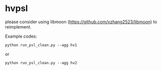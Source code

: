 # hvpsl
please consider using libmoon (https://github.com/xzhang2523/libmoon) to reimplement.

Example codes:

`
  python run_psl_clean.py --agg hv1 
`

or

`
  python run_psl_clean.py --agg hv2 
`

